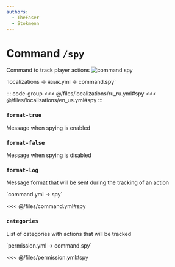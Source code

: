 ```yaml
---
authors:
  - TheFaser
  - Stokmenn
---
```


# Command `/spy`

Command to track player actions
![command spy](/commandspy.gif)

[//]: # (localization)
<!--@include: @/parts/words.md#localization--> 
<!--@include: @/parts/words.md#path--> `localizations → язык.yml → command.spy`

<!--@include: @/parts/words.md#default--> 

::: code-group
<<< @/files/localizations/ru_ru.yml#spy
<<< @/files/localizations/en_us.yml#spy
:::

### `format-true`

Message when spying is enabled

### `format-false`

Message when spying is disabled

### `format-log`

Message format that will be sent during the tracking of an action

[//]: # (command.yml)
<!--@include: @/parts/words.md#setting-->
<!--@include: @/parts/words.md#path--> `command.yml → spy`

<!--@include: @/parts/words.md#default-->
<<< @/files/command.yml#spy

<!--@include: @/parts/enable.md-->
<!--@include: @/parts/range.md-->
<!--@include: @/parts/aliases.md-->
<!--@include: @/parts/destination.md-->

### `categories`

List of categories with actions that will be tracked

<!--@include: @/parts/cooldown.md-->
<!--@include: @/parts/sound.md-->

[//]: # (permission.yml)
<!--@include: @/parts/words.md#permission-->
<!--@include: @/parts/words.md#path--> `permission.yml → command.spy`

<!--@include: @/parts/words.md#default-->
<<< @/files/permission.yml#spy

<!--@include: @/parts/permission/permissionTier3.md-->
<!--@include: @/parts/permission/cooldown.md-->
<!--@include: @/parts/permission/sound.md-->